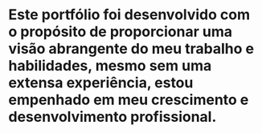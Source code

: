 # Este portfólio foi desenvolvido com o propósito de proporcionar uma visão abrangente do meu trabalho e habilidades, mesmo sem uma extensa experiência, estou empenhado em meu crescimento e desenvolvimento profissional.
